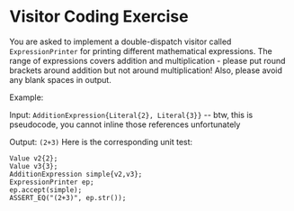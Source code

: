# Visitor Coding Exercise
You are asked to implement a double-dispatch visitor called `ExpressionPrinter` for printing different mathematical expressions. The range of expressions covers addition and multiplication - please put round brackets around addition but not around multiplication! Also, please avoid any blank spaces in output.

Example:

Input: `AdditionExpression{Literal{2}, Literal{3}}`  -- btw, this is pseudocode, you cannot inline those references unfortunately

Output: `(2+3)` 
Here is the corresponding unit test:
```
Value v2{2};
Value v3{3};
AdditionExpression simple{v2,v3};
ExpressionPrinter ep;
ep.accept(simple);
ASSERT_EQ("(2+3)", ep.str());
```